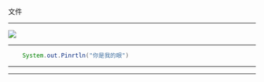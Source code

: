 文件
***
![](https://raw.githubusercontent.com/fantakeoff/pictures/master/imgs/202305290855129.jpg)
***
```java
    System.out.Pinrtln("你是我的眼")
```
---


___